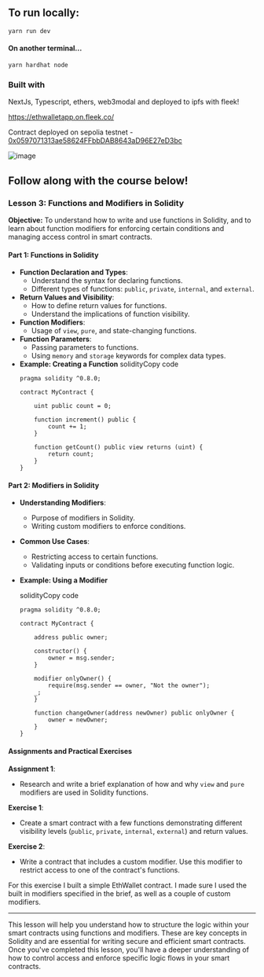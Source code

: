 ## To run locally:

`yarn run dev`

#### On another terminal...

`yarn hardhat node`

### Built with

NextJs, Typescript, ethers, web3modal and deployed to ipfs with fleek!

https://ethwalletapp.on.fleek.co/

Contract deployed on sepolia testnet - [0x0597071313ae58624FFbbDAB8643aD96E27eD3bc](https://sepolia.etherscan.io/address/0x0597071313ae58624ffbbdab8643ad96e27ed3bc)

![image](https://github.com/SimSimButDifferent/L3-EthWalletFrontEnd/assets/88177427/f888da39-3fe4-45ab-b067-ab120c51024b)

## Follow along with the course below!

### Lesson 3: Functions and Modifiers in Solidity

**Objective:** To understand how to write and use functions in Solidity, and to learn about function modifiers for enforcing certain conditions and managing access control in smart contracts.

#### Part 1: Functions in Solidity

-   **Function Declaration and Types**:
    -   Understand the syntax for declaring functions.
    -   Different types of functions: `public`, `private`, `internal`, and `external`.
-   **Return Values and Visibility**:
    -   How to define return values for functions.
    -   Understand the implications of function visibility.
-   **Function Modifiers**:
    -   Usage of `view`, `pure`, and state-changing functions.
-   **Function Parameters**:
    -   Passing parameters to functions.
    -   Using `memory` and `storage` keywords for complex data types.
-   **Example: Creating a Function**
    solidityCopy code
    ```solidity
    pragma solidity ^0.8.0;

    contract MyContract {

        uint public count = 0;

        function increment() public {
            count += 1;
        }

        function getCount() public view returns (uint) {
            return count;
        }
    }
    ```

#### Part 2: Modifiers in Solidity

-   **Understanding Modifiers**:
    -   Purpose of modifiers in Solidity.
    -   Writing custom modifiers to enforce conditions.
-   **Common Use Cases**:
    -   Restricting access to certain functions.
    -   Validating inputs or conditions before executing function logic.
-   **Example: Using a Modifier**

    solidityCopy code

    ```solidity
    pragma solidity ^0.8.0;

    contract MyContract {

        address public owner;

        constructor() {
            owner = msg.sender;
        }

        modifier onlyOwner() {
            require(msg.sender == owner, "Not the owner");
        _;
        }

        function changeOwner(address newOwner) public onlyOwner {
            owner = newOwner;
        }
    }
    ```

#### Assignments and Practical Exercises

**Assignment 1**:

-   Research and write a brief explanation of how and why `view` and `pure` modifiers are used in Solidity functions.

**Exercise 1**:

-   Create a smart contract with a few functions demonstrating different visibility levels (`public`, `private`, `internal`, `external`) and return values.

**Exercise 2**:

-   Write a contract that includes a custom modifier. Use this modifier to restrict access to one of the contract's functions.

For this exercise I built a simple EthWallet contract. I made sure I used the built in modifiers specified in the brief, as well as a couple of custom modifiers.

---

This lesson will help you understand how to structure the logic within your smart contracts using functions and modifiers. These are key concepts in Solidity and are essential for writing secure and efficient smart contracts. Once you've completed this lesson, you'll have a deeper understanding of how to control access and enforce specific logic flows in your smart contracts.
